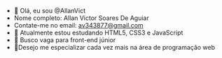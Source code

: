 - 👋 Olá, eu sou @AllanVict
- Nome completo: Allan Victor Soares De Aguiar
- Contate-me no email: av343877@gmail.com
- 👀 Atualmente estou estudando HTML5, CSS3 e JavaScript
- 🌱 Busco vaga para front-end júnior 
- 💞️Desejo me especializar cada vez mais na área de programação web

<!---
AllanVict/AllanVict is a ✨ special ✨ repository because its `README.md` (this file) appears on your GitHub profile.
You can click the Preview link to take a look at your changes.
--->
